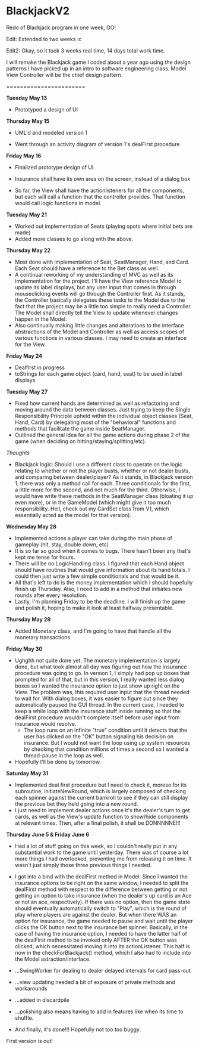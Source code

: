 BlackjackV2
===========

Redo of Blackjack program in one week, GO!

Edit: Extended to two weeks :c

Edit2: Okay, so it took 3 weeks real time, 14 days total work time.

I will remake the Blackjack game I coded about a year ago using the design patterns I have picked up in an intro 
to software engineering class. Model View Controller will be the chief design pattern.

=======================

**Tuesday May 13**
- Prototyped a design of UI


**Thursday May 15**
- UML'd and modeled version 1 

- Went through an activity diagram of version 1's dealFirst procedure


**Friday May 16**
- Finalized prototype design of UI

- Insurance shall have its own area on the screen, instead of a dialog box

- So far, the View shall have the actionlisteners for all the components, but each will call a function that the controller provides. That function would call logic functions in model.


**Tuesday May 21**
- Worked out implementation of Seats (playing spots where initial bets are made)
- Added more classes to go along with the above.

**Thursday May 22**
- Most done with implementation of Seat, SeatManager, Hand, and Card. Each Seat should have a
reference to the Bet class as well.
- A continual reworking of my understanding of MVC as well as its implementation for the project. I'll have the View reference Model to update its label displays, but any user input that comes in through mouseclicking events will go through the Controller first. As it stands, the Controller basically delegates these tasks to the Model due to the fact that the project may be a little too simple to really need a Controller. The Model shall directly tell the View to update whenever changes happen in the Model.  
- Also continually making little changes and alterations to the interface abstractions of the Model and Controller as well as access scopes of various functions in various classes. I may need to create an interface for the View.

**Friday May 24**
- Dealfirst in progress
- toStrings for each game object (card, hand, seat) to be used in label displays

**Tuesday May 27**
- Fixed how current hands are determined as well as refactoring and moving around the data between classes. Just trying to keep the Single Responsibility Principle upheld within the individual object classes (Seat, Hand, Card) by delegating most of the "behavioral" functions and methods that facilitate the game inside SeatManager. 
- Outlined the general idea for all the game actions during phase 2 of the game (when deciding on hitting/staying/splitting/etc). 

*Thoughts*
- Blackjack logic: Should I use a different class to operate on the logic relating to whether or not the player busts, whether or not dealer busts, and comparing between dealer/player? As it stands, in Blackjack version 1, there was only a method call for each. Three conditionals for the first, a little more for the second, and not much for the third. Otherwise, I would have write these methods in the SeatManager class (bloating it up even more), or in the GameModel (which might give it too much responsibility. Hell, check out my CardSet class from V1, which essentially acted as the model for that version).

**Wednesday May 28**
- Implemented actions a player can take during the main phase of gameplay (hit, stay, double down, etc)
- It is so far so good when it comes to bugs. There hasn't been any that's kept me tense for hours.
- There will be no LogicHandling class. I figured that each Hand object should have routines that would give information about its hand totals. I could then just write a few simple conditionals and that would be it.
- All that's left to do is the money implementation which I should hopefully finish up Thursday. Also, I need to add in a method that initiates new rounds after every resolution.
- Lastly, I'm planning Friday to be the deadline. I will finish up the game and polish it, hoping to make it look at least halfway presentable. 

**Thursday May 29**
- Added Monetary class, and I'm going to have that handle all the monetary transactions.

**Friday May 30**
- Ughghh not quite done yet. The monetary implementation is largely done, but what took almost all day was figuring out how the insurance procedure was going to go. In version 1, I simply had pop up boxes that prompted for all of that, but in this version, I really wanted less dialog boxes so I wanted the insurance option to just show up right on the View. The problem was, this required user input that the thread needed to wait for. With dialog boxes, it was easier to figure out since they automatically paused the GUI thread. In the current case, I needed to keep a while loop with the insurance stuff inside running so that the dealFirst procedure wouldn't complete itself before user input from insurance would resolve. 
    - The loop runs on an infinite "true" condition until it detects that the user has clicked on the "OK" button signaling his decision on insurance. But I would not want the loop using up system resources by checking that condition millions of times a second so I wanted a thread-pause in the loop as well.
- Hopefully I'll be done by tomorrow. 

**Saturday May 31**
- Implemented deal first procedure but I need to check it, moreso for its subroutine, initiateNewRound, which is largely composed of checking each spinner against the current bankroll to see if they can still display the previous bet they held going into a new round. 
- I just need to implement dealer actions once it's the dealer's turn to get cards, as well as the View's update function to show/hide components at relevant times. Then, after a final polish, it shall be DONNNNNE!!!


**Thursday June 5 & Friday June 6**
- Had a lot of stuff going on this week, so I couldn't really put in any substantial work to the game until yesterday. There was of course a lot more things I had overlooked, preventing me from releasing it on time. It wasn't just simply those three previous things I needed.

- I got into a bind with the dealFirst method in Model. Since I wanted the insurance options to be right on the same window, I needed to split the dealFirst method with respect to the difference between getting or not getting an option to take insurance (when the dealer's up card is an Ace or not an ace, respectively). If there was no option, then the game state should eventually automatically switch to "Play", which is the round of play where players are against the dealer. But when there WAS an option for insurance, the game needed to pause and wait until the player clicks the OK button next to the insurance bet spinner. Basically, in the case of having the insurance option, I needed to have the latter half of the dealFirst method to be invoked only AFTER the OK button was clicked, which necessitated moving it into its actionListener. This half is now in the checkForBlackjack() method, which I also had to include into the Model astraction/interface.




- ...SwingWorker for dealing to dealer delayed intervals for card pass-out 
- ...view updating needed a bit of exposure of private methods and workarounds
- ...added in discardpile
- ...polishing also means having to add in features like when its time to shuffle.

- And finally, it's done!!! Hopefully not too too buggy. 

First version is out!

